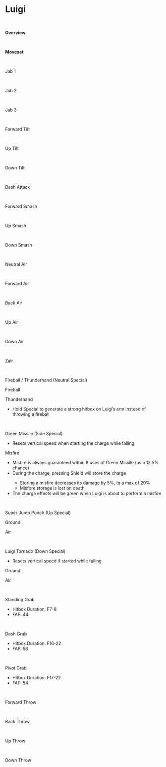 # Luigi
<br>

<!DOCTYPE html>
<meta name="viewport" content="width=device-width; initial-scale=1.0;">
<link rel="stylesheet" type="text/css" href="../../style.css">

<p class="center"><b>Overview</b></p>
<p class="info"></p>
<br>

<p class="center"><b>Moveset</b></p>
<br>
<p>Jab 1</p><div class="charTable"></div>
<br>
<p>Jab 2</p><div class="charTable"></div>
<br>
<p>Jab 3</p><div class="charTable"></div>
<br>
<p>Forward Tilt</p><div class="charTable"></div>
<br>
<p>Up Tilt</p><div class="charTable"></div>
<br>
<p>Down Tilt</p><div class="charTable"></div>
<br>
<p>Dash Attack</p><div class="charTable"></div>
<br>
<p>Forward Smash</p><div class="charTable"></div>
<br>
<p>Up Smash</p><div class="charTable"></div>
<br>
<p>Down Smash</p><div class="charTable"></div>
<br>
<p>Neutral Air</p><div class="charTable"></div>
<br>
<p>Forward Air</p><div class="charTable"></div>
<br>
<p>Back Air</p><div class="charTable"></div>
<br>
<p>Up Air</p><div class="charTable"></div>
<br>
<p>Down Air</p><div class="charTable"></div>
<br>
<p>Zair</p><div class="charTable"></div>
<br>
<p>Fireball / Thunderhand (Neutral Special)</p>
<p class="info_header">Fireball</p>
<div class="charTable"></div>
<p class="info_header">Thunderhand</p>
<ul>
  <li>Hold Special to generate a strong hitbox on Luigi’s arm instead of throwing a fireball</li>
</ul>
<div class="charTable"></div>
<br>
<p>Green Missile (Side Special)</p>
<ul>
  <li>Resets vertical speed when starting the charge while falling</li>
</ul>
<div class="charTable"></div>
<p class="info_movepart">Misfire</p>
<ul>
  <li>Misfire is always guaranteed within 8 uses of Green Missile (as a 12.5% chance)</li>
  <li>During the charge, pressing Shield will store the charge</li>
    <ul>
      <li>Storing a misfire decreases its damage by 5%, to a max of 20%</li>
      <li>Misfore storage is lost on death</li>
    </ul>
  <li>The charge effects will be green when Luigi is about to perform a misfire</li>
</ul>
<div class="charTable"></div>
<br>
<p>Super Jump Punch (Up Special)</p>
<p class="info_header">Ground</p>
<div class="charTable"></div>
<p class="info_header">Air</p>
<div class="charTable"></div>
<br>
<p>Luigi Tornado (Down Special)</p>
<ul>
  <li>Resets vertical speed if started while falling</li>
</ul>
<p class="info_header">Ground</p>
<div class="charTable"></div>
<p class="info_header">Air</p>
<div class="charTable"></div>
<br>
<p>Standing Grab</p>
<ul>
  <li>Hitbox Duration: F7-8</li>
  <li>FAF: 44</li>
</ul>
<br>
<p>Dash Grab</p>
<ul>
  <li>Hitbox Duration: F16-22</li>
  <li>FAF: 56</li>
</ul>
<br>
<p>Pivot Grab</p>
<ul>
  <li>Hitbox Duration: F17-22</li>
  <li>FAF: 54</li>
</ul>
<br>
<p>Forward Throw</p><div class="charTable"></div>
<br>
<p>Back Throw</p><div class="charTable"></div>
<br>
<p>Up Throw</p><div class="charTable"></div>
<br>
<p>Down Throw</p><div class="charTable"></div>

<script src="https://ajax.googleapis.com/ajax/libs/jquery/3.6.3/jquery.min.js"></script>
<script src="../../js/arrow.js"></script>
<script type="text/javascript" src="../../js/dataparser.js"></script>
<script type="text/javascript">
  importFile("./data/data_luigi.json");
</script>